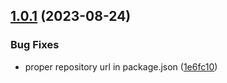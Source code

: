 ## [1.0.1](https://github.com/spaceagetv/electron-file-download/compare/v1.0.0...v1.0.1) (2023-08-24)


### Bug Fixes

* proper repository url in package.json ([1e6fc10](https://github.com/spaceagetv/electron-file-download/commit/1e6fc10a0d803b04e1fd68a35b546aadbbd49a70))
